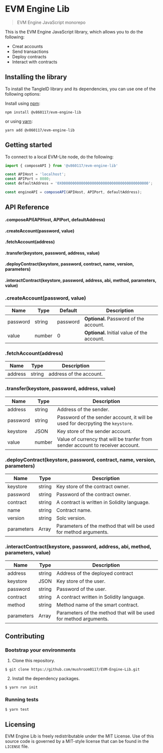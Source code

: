 # EVM Engine Lib
> EVM Engine JavaScript monorepo

This is the EVM Engine JavaScript library, which allows you to do the following:
- Creat accounts
- Send transactions
- Deploy contracts
- Interact with contracts

## Installing the library

To install the TangleID library and its dependencies, you can use one of the following options:

Install using [npm](https://www.npmjs.org/):

```shell
npm install @v860117/evm-engine-lib
```

or using [yarn](https://yarnpkg.com/):

```shell
yarn add @v860117/evm-engine-lib
```

## Getting started

To connect to a local EVM-Lite node, do the following:

```javascript
import { composeAPI } from '@v860117/evm-engine-lib'

const APIHost = 'localhost';
const APIPort = 8080;
const defaultAddress = '0X0000000000000000000000000000000000000000';

const engineAPI = composeAPI(APIHost, APIPort, defaultAddress);

```

## API Reference
 #### .composeAPI(APIHost, APIPort, defaultAddress)
 #### .createAccount(password, value)
 #### .fetchAccount(address)
 #### .transfer(keystore, password, address, value)
 #### .deployContract(keystore, password, contract, name, version, parameters)
 #### .interactContract(keystore, password, address, abi, method, parameters, value)

 ### .createAccount(password, value)
| Name      | Type   | Default  | Description                                 |
| --------- | ------ | -------  | ------------------------------------------- | 
| password  | string | password | **Optional.** Password of the account.      |
| value     | number | 0        | **Optional.** Initial value of the account. |

### .fetchAccount(address)
| Name     | Type   | Description             |
| -------- | ------ | ----------------------- | 
| address  | string | address of the account. |

### .transfer(keystore, password, address, value)
| Name     | Type   | Description                                                                     |
| -------- | ------ | ------------------------------------------------------------------------------- |
| address  | string | Address of the sender.                                                          |
| password | string | Password of the sender account, it will be used for decrpyting the `keystore`.  |
| keystore | JSON   | Key store of the sender account.                                                |
| value    | number | Value of currency that will be tranfer from sender account to receiver account. |

### .deployContract(keystore, password, contract, name, version, parameters)
| Name       | Type   | Description                                 |
| ---------- | ------ | ------------------------------------------- |
| keystore   | string | Key store of the contract owner.            |
| password   | string | Password of the contract owner.             |
| contract   | string | A contract is written in Solidity language. |
| name       | string | Contract name.                              |
| version    | string | Solc version.                               |
| parameters  | Array  | Parameters of the method that will be used for method arguments. |

### .interactContract(keystore, password, address, abi, method, parameters, value)
| Name        | Type   | Description                                                      |
| ----------- | ------ | ---------------------------------------------------------------- |
| address     | string | Address of the deployed contract                                 |
| keystore    | JSON   | Key store of the user.                                           |
| password    | string | Password of the user.                                            |
| contract    | string | A contract written in Solidity language.                         |
| method      | string | Method name of the smart contract.                               |
| parameters  | Array  | Parameters of the method that will be used for method arguments. |

## Contributing

### Bootstrap your environments

1. Clone this repository.
```shell
$ git clone https://github.com/mushroom0117/EVM-Engine-Lib.git
```

2. Install the dependency packages.
```shell
$ yarn run init
```

### Running tests

```shell
$ yarn test
```

## Licensing

EVM Engine Lib is freely redistributable under the MIT License. Use of this source
code is governed by a MIT-style license that can be found in the `LICENSE` file.